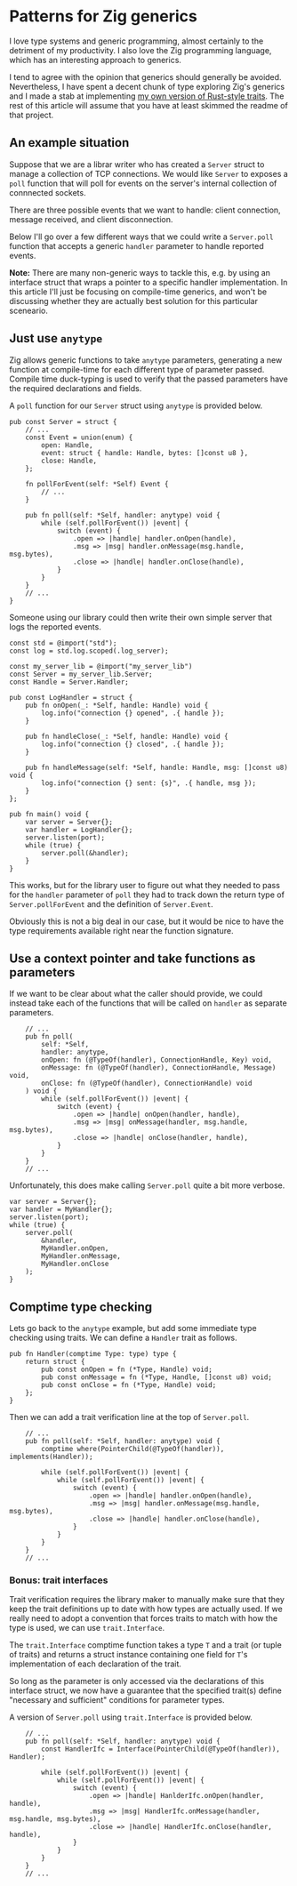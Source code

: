 # Patterns for Zig generics

I love type systems and generic programming, almost certainly to the
detriment of my productivity. I also love the Zig programming
language, which has an interesting approach to generics.

I tend to agree with the opinion that generics should generally be
avoided. Nevertheless, I have spent a decent chunk of type exploring
Zig's generics and I made a stab at implementing
[my own version of Rust-style traits][1]. The rest of this article will
assume that you have at least skimmed the readme of that project.

## An example situation

Suppose that we are a librar writer who has created a `Server` struct
to manage a collection of TCP connections. We would like `Server`
to exposes a `poll` function that will poll for events on the
server's internal collection of connnected sockets.

There
are three possible events that we want to handle: client connection,
message received, and client disconnection.

Below I'll go over a few different ways that we could write a
`Server.poll` function that accepts a generic `handler` parameter
to handle reported events.

**Note:** There are many non-generic ways to tackle this, e.g.
by using an interface struct that wraps a pointer
to a specific handler implementation. In this
article I'll just be focusing on
compile-time generics, and won't be discussing whether they
are actually best solution for this particular sceneario.

## Just use `anytype`

Zig allows generic functions to take `anytype` parameters, generating
a new function at compile-time for each different type of parameter
passed. Compile time duck-typing is used to verify that the passed
parameters have the required declarations and fields.

A `poll` function for our `Server` struct
using `anytype` is provided below.

```Zig
pub const Server = struct {
    // ... 
    const Event = union(enum) {
        open: Handle,
        event: struct { handle: Handle, bytes: []const u8 },
        close: Handle,
    };
    
    fn pollForEvent(self: *Self) Event {
        // ...
    }

    pub fn poll(self: *Self, handler: anytype) void {
        while (self.pollForEvent()) |event| {
            switch (event) {
                .open => |handle| handler.onOpen(handle),
                .msg => |msg| handler.onMessage(msg.handle, msg.bytes),
                .close => |handle| handler.onClose(handle),
            }
        }
    }
    // ...
}
```

Someone using our library could then write their own simple server
that logs the reported events.

```Zig
const std = @import("std");
const log = std.log.scoped(.log_server);

const my_server_lib = @import("my_server_lib")
const Server = my_server_lib.Server;
const Handle = Server.Handler;

pub const LogHandler = struct {
    pub fn onOpen(_: *Self, handle: Handle) void {
        log.info("connection {} opened", .{ handle });
    }

    pub fn handleClose(_: *Self, handle: Handle) void {
        log.info("connection {} closed", .{ handle });
    }

    pub fn handleMessage(self: *Self, handle: Handle, msg: []const u8) void {
        log.info("connection {} sent: {s}", .{ handle, msg });
    }
};

pub fn main() void {
    var server = Server{};
    var handler = LogHandler{};
    server.listen(port);
    while (true) {
        server.poll(&handler);
    }
}
```

This works, but for the library user to figure out what they needed to
pass for the `handler` parameter of `poll` they had to track down the
return type of `Server.pollForEvent` and the definition of
`Server.Event`.

Obviously this is not a big deal in our case, but it would be nice to have
the type requirements available right near the function signature.

## Use a context pointer and take functions as parameters

If we want to be clear about what the caller should provide, we could
instead take each of the functions that will be called on `handler` as
separate parameters.

```Zig
    // ...
    pub fn poll(
        self: *Self,
        handler: anytype, 
        onOpen: fn (@TypeOf(handler), ConnectionHandle, Key) void,
        onMessage: fn (@TypeOf(handler), ConnectionHandle, Message) void,
        onClose: fn (@TypeOf(handler), ConnectionHandle) void
    ) void {
        while (self.pollForEvent()) |event| {
            switch (event) {
                .open => |handle| onOpen(handler, handle),
                .msg => |msg| onMessage(handler, msg.handle, msg.bytes),
                .close => |handle| onClose(handler, handle),
            }
        }
    }
    // ...
```

Unfortunately, this does make calling `Server.poll` quite a bit more verbose.

```Zig
var server = Server{};
var handler = MyHandler{};
server.listen(port);
while (true) {
    server.poll(
        &handler,
        MyHandler.onOpen,
        MyHandler.onMessage,
        MyHandler.onClose
    );
}
```

## Comptime type checking

Lets go back to the `anytype` example, but add some immediate type
checking using traits. We can define a `Handler` trait as follows.

```Zig
pub fn Handler(comptime Type: type) type {
    return struct {
        pub const onOpen = fn (*Type, Handle) void;
        pub const onMessage = fn (*Type, Handle, []const u8) void;
        pub const onClose = fn (*Type, Handle) void;
    };
}
```

Then we can add a trait verification line at the top of `Server.poll`.

```Zig
    // ...
    pub fn poll(self: *Self, handler: anytype) void {
        comptime where(PointerChild(@TypeOf(handler)), implements(Handler));

        while (self.pollForEvent()) |event| {
            while (self.pollForEvent()) |event| {
                switch (event) {
                    .open => |handle| handler.onOpen(handle),
                    .msg => |msg| handler.onMessage(msg.handle, msg.bytes),
                    .close => |handle| handler.onClose(handle),
                }
            }
        }
    }
    // ...
```

### Bonus: trait interfaces

Trait verification requires the library maker to manually make sure
that they keep the trait definitions up to date with how types are actually
used. If we really need to adopt a convention that forces traits to match
with how the type is used, we can use `trait.Interface`.

The `trait.Interface` comptime function takes a type `T` and a trait (or tuple
of traits) and returns a struct instance containing one
field for `T`'s implementation of each declaration of the trait.

So long as the parameter is only accessed via the declarations of this
interface struct, we now have a guarantee that the specified trait(s)
define "necessary and sufficient" conditions for parameter types.

A version of `Server.poll` using `trait.Interface` is provided below.

```Zig
    // ...
    pub fn poll(self: *Self, handler: anytype) void {
        const HandlerIfc = Interface(PointerChild(@TypeOf(handler)), Handler);

        while (self.pollForEvent()) |event| {
            while (self.pollForEvent()) |event| {
                switch (event) {
                    .open => |handle| HanlderIfc.onOpen(handler, handle),
                    .msg => |msg| HandlerIfc.onMessage(handler, msg.handle, msg.bytes),
                    .close => |handle| HandlerIfc.onClose(handler, handle),
                }
            }
        }
    }
    // ...
```

[1]: https://github.com/permutationlock/zig_type_traits

